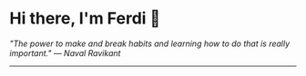 <h1>Hi there, I'm Ferdi 👋</h1>

<p><em>
  "The power to make and break habits and learning how to do that is really important." — Naval Ravikant
</em></p>

---
